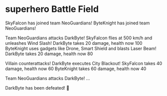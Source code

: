 # superhero Battle Field
SkyFalcon has joined team NeoGuardians!
ByteKnight has joined team NeoGuardians!

Team NeoGuardians attacks DarkByte!
SkyFalcon flies at 500 km/h and unleashes Wind Slash!
DarkByte takes 20 damage, health now 100
ByteKnight uses gadgets like Drone, Smart Shield and blasts Laser Beam!
DarkByte takes 20 damage, health now 80

Villain counterattacks!
DarkByte executes City Blackout!
SkyFalcon takes 40 damage, health now 60
ByteKnight takes 60 damage, health now 40

Team NeoGuardians attacks DarkByte!
...

DarkByte has been defeated! 🌟
